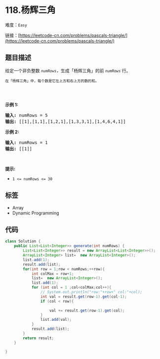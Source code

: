 # 118.杨辉三角

难度：`Easy`

 链接：[https://leetcode-cn.com/problems/pascals-triangle/](https://leetcode-cn.com/problems/pascals-triangle/)

## 题目描述

<p>给定一个非负整数 <em><code>numRows</code>，</em>生成「杨辉三角」的前 <em><code>numRows</code> </em>行。</p>

<p><small>在「杨辉三角」中，每个数是它左上方和右上方的数的和。</small></p>

<p><img alt="" src="https://pic.leetcode-cn.com/1626927345-DZmfxB-PascalTriangleAnimated2.gif" /></p>

<p> </p>

<p><strong>示例 1:</strong></p>

<pre>
<strong>输入:</strong> numRows = 5
<strong>输出:</strong> [[1],[1,1],[1,2,1],[1,3,3,1],[1,4,6,4,1]]
</pre>

<p><strong>示例 2:</strong></p>

<pre>
<strong>输入:</strong> numRows = 1
<strong>输出:</strong> [[1]]
</pre>

<p> </p>

<p><strong>提示:</strong></p>

<ul>
	<li><code>1 <= numRows <= 30</code></li>
</ul>

## 标签

 - Array 
 - Dynamic Programming 

## 代码

```java
class Solution {
    public List<List<Integer>> generate(int numRows) {
        List<List<Integer>> result = new ArrayList<List<Integer>>();
        ArrayList<Integer> list=  new ArrayList<Integer>();
        list.add(1);
        result.add(list);
        for(int row = 1;row < numRows;++row){
            int colMax = row+1;
            list=  new ArrayList<Integer>();
            list.add(1);
            for (int col = 1 ;col<colMax;col++){
                // System.out.println("row:"+row+" col:"+col);
                int val = result.get(row-1).get(col-1);
                if (col < row){
    
                    val += result.get(row-1).get(col);
                }
                list.add(val);
            }
            result.add(list);
        }
        return result;    
    }

}
```